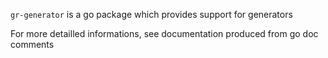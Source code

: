 `gr-generator` is a go package which provides support for generators

For more detailled informations, see documentation produced from go doc comments 
